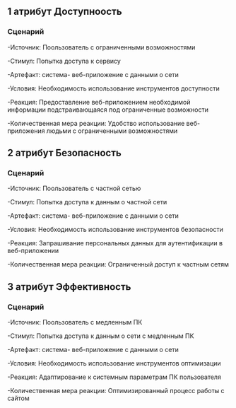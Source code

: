 ## 1 атрибут Доступноость

### Сценарий

-Источник: Поользователь с ограниченными возможностями

-Стимул: Попытка доступа к сервису

-Артефакт: система- веб-приложение с данными о сети

-Условия: Необходимость использование инструментов доступности

-Реакция: Предоставление веб-приложением необходимой информации подстраивающаяся под ограниченные возможности

-Количественная мера реакции: Удобство использование веб-приложения людьми с ограниченными возможностями

## 2 атрибут Безопасность

### Сценарий

-Источник: Поользователь с частной сетью

-Стимул: Попытка доступа к данным о частной сети

-Артефакт: система- веб-приложение с данными о сети

-Условия: Необходимость использование инструментов безопасности

-Реакция: Запрашивание персональных данных для аутентификации в веб-приложении

-Количественная мера реакции: Ограниченный доступ к частным сетям

## 3 атрибут Эффективность

### Сценарий

-Источник: Поользователь с медленным ПК

-Стимул: Попытка доступа к данным о сети с медленным ПК

-Артефакт: система- веб-приложение с данными о сети

-Условия: Необходимость использование инструментов оптимизации

-Реакция: Адаптирование к системным параметрам ПК пользователя

-Количественная мера реакции: Оптимизированный процесс работы с сайтом
